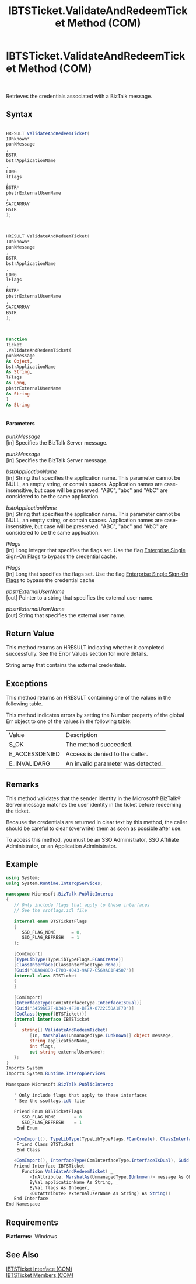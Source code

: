 ﻿---
title: IBTSTicket.ValidateAndRedeemTicket Method (COM)
TOCTitle: IBTSTicket.ValidateAndRedeemTicket Method (COM)
ms:assetid: c2df4b05-f484-434f-b785-b4ca3be26aa0
ms:mtpsurl: https://msdn.microsoft.com/library/Aa547848(v=BTS.80)
ms:contentKeyID: 51531108
ms.date: 08/30/2017
mtps_version: v=BTS.80
dev_langs:
- csharp
- c++
- vb
---

# IBTSTicket.ValidateAndRedeemTicket Method (COM)

 

Retrieves the credentials associated with a BizTalk message.

## Syntax

``` csharp
  
HRESULT ValidateAndRedeemTicket(  
IUnknown*  
punkMessage  
,  
BSTR  
bstrApplicationName  
,  
LONG  
lFlags  
,  
BSTR*  
pbstrExternalUserName  
,  
SAFEARRAY  
BSTR  
);  
  
```

``` c++
  
HRESULT ValidateAndRedeemTicket(  
IUnknown*  
punkMessage  
,  
BSTR  
bstrApplicationName  
,  
LONG  
lFlags  
,  
BSTR*  
pbstrExternalUserName  
,  
SAFEARRAY  
BSTR  
);  
  
```

``` vb
  
Function   
Ticket  
.ValidateAndRedeemTicket(  
punkMessage  
As Object,  
bstrApplicationName  
As String,  
lFlags  
As Long,  
pbstrExternalUserName  
As String  
)  
As String  
  
```

#### Parameters

*punkMessage*  
\[in\] Specifies the BizTalk Server message.

*punkMessage*  
\[in\] Specifies the BizTalk Server message.

*bstrApplicationName*  
\[in\] String that specifies the application name. This parameter cannot be NULL, an empty string, or contain spaces. Application names are case-insensitive, but case will be preserved. "ABC", "abc" and "AbC" are considered to be the same application.

*bstrApplicationName*  
\[in\] String that specifies the application name. This parameter cannot be NULL, an empty string, or contain spaces. Application names are case-insensitive, but case will be preserved. "ABC", "abc" and "AbC" are considered to be the same application.

*lFlags*  
\[in\] Long integer that specifies the flags set. Use the flag [Enterprise Single Sign-On Flags](enterprise-single-sign-on-flags.md) to bypass the credential cache.

*lFlags*  
\[in\] Long that specifies the flags set. Use the flag [Enterprise Single Sign-On Flags](enterprise-single-sign-on-flags.md) to bypass the credential cache

*pbstrExternalUserName*  
\[out\] Pointer to a string that specifies the external user name.

*pbstrExternalUserName*  
\[out\] String that specifies the external user name.

## Return Value

This method returns an HRESULT indicating whether it completed successfully. See the Error Values section for more details.

String array that contains the external credentials.

## Exceptions

This method returns an HRESULT containing one of the values in the following table.

This method indicates errors by setting the Number property of the global Err object to one of the values in the following table:

<table>
<tbody>
<tr class="odd">
<td>Value</td>
<td>Description</td>
</tr>
<tr class="even">
<td>S_OK</td>
<td>The method succeeded.</td>
</tr>
<tr class="odd">
<td>E_ACCESSDENIED</td>
<td>Access is denied to the caller.</td>
</tr>
<tr class="even">
<td>E_INVALIDARG</td>
<td>An invalid parameter was detected.</td>
</tr>
</tbody>
</table>


## Remarks

This method validates that the sender identity in the Microsoft® BizTalk® Server message matches the user identity in the ticket before redeeming the ticket.

Because the credentials are returned in clear text by this method, the caller should be careful to clear (overwrite) them as soon as possible after use.

To access this method, you must be an SSO Administrator, SSO Affiliate Administrator, or an Application Administrator.

## Example

```C#
using System;  
using System.Runtime.InteropServices;  
  
namespace Microsoft.BizTalk.PublicInterop  
{  
   // Only include flags that apply to these interfaces  
   // See the ssoflags.idl file  
  
   internal enum BTSTicketFlags  
   {  
      SSO_FLAG_NONE      = 0,  
      SSO_FLAG_REFRESH   = 1  
   };  
  
   [ComImport]  
   [TypeLibType(TypeLibTypeFlags.FCanCreate)]  
   [ClassInterface(ClassInterfaceType.None)]  
   [Guid("8DA848D0-E703-4043-9AF7-C569AC1F4507")]  
   internal class BTSTicket  
   {  
   }  
  
   [ComImport]  
   [InterfaceType(ComInterfaceType.InterfaceIsDual)]  
   [Guid("54596C7F-D343-4F20-BF7A-0722C5DA1F7D")]  
   [CoClass(typeof(BTSTicket))]  
   internal interface IBTSTicket  
   {  
      string[] ValidateAndRedeemTicket(  
         [In, MarshalAs(UnmanagedType.IUnknown)] object message,  
         string applicationName,  
         int flags,  
         out string externalUserName);  
   };  
}  
Imports System  
Imports System.Runtime.InteropServices  
  
Namespace Microsoft.BizTalk.PublicInterop  
  
   ' Only include flags that apply to these interfaces  
   ' See the ssoflags.idl file  
  
   Friend Enum BTSTicketFlags  
      SSO_FLAG_NONE       = 0  
      SSO_FLAG_REFRESH    = 1  
    End Enum  
  
   <ComImport(), TypeLibType(TypeLibTypeFlags.FCanCreate), ClassInterface(ClassInterfaceType.None), Guid("8DA848D0-E703-4043-9AF7-C569AC1F4507")> _  
    Friend Class BTSTicket  
    End Class  
  
   <ComImport(), InterfaceType(ComInterfaceType.InterfaceIsDual), Guid("54596C7F-D343-4F20-BF7A-0722C5DA1F7D"), CoClass(GetType(BTSTicket))> _  
   Friend Interface IBTSTicket  
      Function ValidateAndRedeemTicket( _  
         <InAttribute, MarshalAs(UnmanagedType.IUnknown)> message As Object, _  
         ByVal applicationName As String, _  
         ByVal flags As Integer, _  
         <OutAttribute> externalUserName As String) As String()  
   End Interface  
End Namespace  
```

## Requirements

**Platforms:**  Windows

## See Also

[IBTSTicket Interface (COM)](ibtsticket-interface-com.md)  
[IBTSTicket Members (COM)](ibtsticket-members-com.md)

